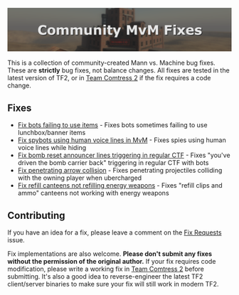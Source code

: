![banner](res/banner.png)

This is a collection of community-created Mann vs. Machine bug fixes. These are **strictly** bug fixes, not balance changes. All fixes are tested in the latest version of TF2, or in [Team Comtress 2](https://github.com/CanteenPowered/tf2-mvm-patches) if the fix requires a code change.

## Fixes

* [Fix bots failing to use items](fixes/tfbot-use-item.md) - Fixes bots sometimes failing to use lunchbox/banner items
* [Fix spybots using human voice lines in MvM](fixes/tfbot-spy-tease.md) - Fixes spies using human voice lines while hiding
* [Fix bomb reset announcer lines triggering in regular CTF](fixes/tfbot-bomb-reset.md) - Fixes "you've driven the bomb carrier back" triggering in regular CTF with bots
* [Fix penetrating arrow collision](fixes/penetrating-arrow-collision.md) - Fixes penetrating projectiles colliding with the owning player when ubercharged
* [Fix refill canteens not refilling energy weapons](fixes/refill-energy-weps.md) - Fixes "refill clips and ammo" canteens not working with energy weapons

## Contributing

If you have an idea for a fix, please leave a comment on the [Fix Requests](https://github.com/CanteenPowered/tf2-community-mvm-fixes/issues/1) issue.

Fix implementations are also welcome. **Please don't submit any fixes without the permission of the original author.** If your fix requires code modification, please write a working fix in [Team Comtress 2](https://github.com/CanteenPowered/tf2-mvm-patches) before submitting. It's also a good idea to reverse-engineer the latest TF2 client/server binaries to make sure your fix will still work in modern TF2.
